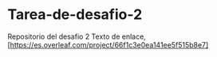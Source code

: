 # Tarea-de-desafio-2
Repositorio del desafio 2
Texto de enlace,[https://es.overleaf.com/project/66f1c3e0ea141ee5f515b8e7]
